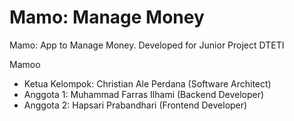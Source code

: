 # Mamo: Manage Money
Mamo: App to Manage Money. Developed for Junior Project DTETI

Mamoo
* Ketua Kelompok: Christian Ale Perdana (Software Architect)
* Anggota 1: Muhammad Farras Ilhami (Backend Developer)
* Anggota 2: Hapsari Prabandhari (Frontend Developer)
